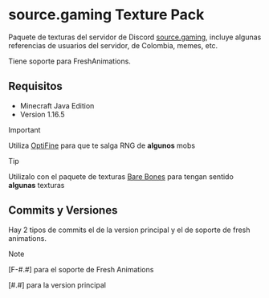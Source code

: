# source.gaming Texture Pack
Paquete de texturas del servidor de Discord [source.gaming](https://discord.gg/xQ2HrwfqA2), incluye algunas referencias de usuarios del servidor, de Colombia, memes, etc.

Tiene soporte para FreshAnimations.

## Requisitos
* Minecraft Java Edition
* Version 1.16.5

>[!important]
>Utiliza [OptiFine](https://optifine.net) para que te salga RNG de **algunos** mobs

>[!Tip]
>Utilizalo con el paquete de texturas [Bare Bones](https://www.curseforge.com/minecraft/texture-packs/bb) para tengan sentido **algunas** texturas

## Commits y Versiones
Hay 2 tipos de commits el de la version principal y el de soporte de fresh animations.
>[!NOTE]
>[F-#.#] para el soporte de Fresh Animations
>
>[#.#] para la version principal
